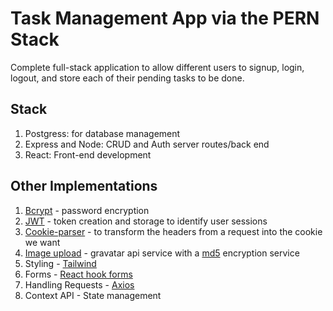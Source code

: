 # Task Management App via the PERN Stack

Complete full-stack application to allow different users to signup, login, logout, and store each of their pending tasks to be done.

## Stack

1. Postgress: for database management
2. Express and Node: CRUD and Auth server routes/back end
3. React: Front-end development

## Other Implementations

1. [Bcrypt](https://www.npmjs.com/package/bcrypt) - password encryption
2. [JWT](https://www.npmjs.com/package/jsonwebtoken) - token creation and storage to identify user sessions
3. [Cookie-parser](https://www.npmjs.com/package/cookie-parser) - to transform the headers from a request into the cookie we want
4. [Image upload](https://gravatar.com/) - gravatar api service with a [md5](https://www.npmjs.com/package/md5) encryption service
5. Styling - [Tailwind](https://tailwindcss.com/)
6. Forms - [React hook forms](https://react-hook-form.com/)
7. Handling Requests - [Axios](https://www.npmjs.com/package/axios)
8. Context API - State management

